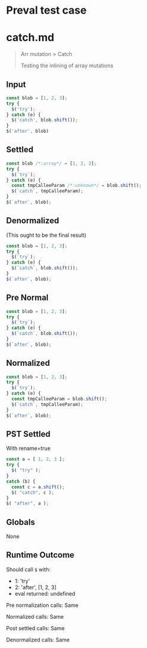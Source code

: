 # Preval test case

# catch.md

> Arr mutation > Catch
>
> Testing the inlining of array mutations

## Input

`````js filename=intro
const blob = [1, 2, 3];
try {
  $('try');
} catch (e) {
  $('catch', blob.shift());
}
$('after', blob)
`````

## Settled


`````js filename=intro
const blob /*:array*/ = [1, 2, 3];
try {
  $(`try`);
} catch (e) {
  const tmpCalleeParam /*:unknown*/ = blob.shift();
  $(`catch`, tmpCalleeParam);
}
$(`after`, blob);
`````

## Denormalized
(This ought to be the final result)

`````js filename=intro
const blob = [1, 2, 3];
try {
  $(`try`);
} catch (e) {
  $(`catch`, blob.shift());
}
$(`after`, blob);
`````

## Pre Normal


`````js filename=intro
const blob = [1, 2, 3];
try {
  $(`try`);
} catch (e) {
  $(`catch`, blob.shift());
}
$(`after`, blob);
`````

## Normalized


`````js filename=intro
const blob = [1, 2, 3];
try {
  $(`try`);
} catch (e) {
  const tmpCalleeParam = blob.shift();
  $(`catch`, tmpCalleeParam);
}
$(`after`, blob);
`````

## PST Settled
With rename=true

`````js filename=intro
const a = [ 1, 2, 3 ];
try {
  $( "try" );
}
catch (b) {
  const c = a.shift();
  $( "catch", c );
}
$( "after", a );
`````

## Globals

None

## Runtime Outcome

Should call `$` with:
 - 1: 'try'
 - 2: 'after', [1, 2, 3]
 - eval returned: undefined

Pre normalization calls: Same

Normalized calls: Same

Post settled calls: Same

Denormalized calls: Same
